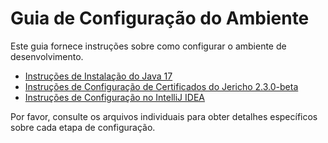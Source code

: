 # Guia de Configuração do Ambiente

Este guia fornece instruções sobre como configurar o ambiente de desenvolvimento.

- [Instruções de Instalação do Java 17](README1.md)
- [Instruções de Configuração de Certificados do Jericho 2.3.0-beta](README2.md)
- [Instruções de Configuração no IntelliJ IDEA](README3.md)

Por favor, consulte os arquivos individuais para obter detalhes específicos sobre cada etapa de configuração.


